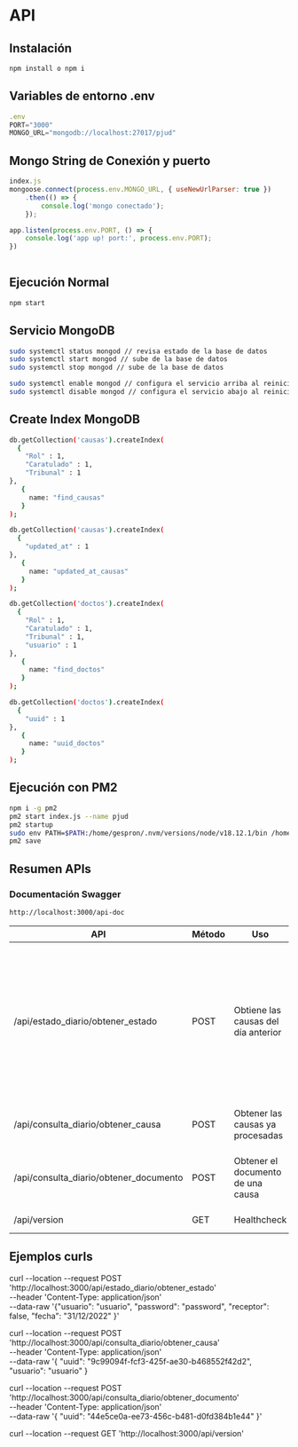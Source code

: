 # API

## Instalación

```bash
npm install o npm i
```

## Variables de entorno .env

```javascript
.env
PORT="3000"
MONGO_URL="mongodb://localhost:27017/pjud"
```

## Mongo String de Conexión y puerto

```javascript
index.js
mongoose.connect(process.env.MONGO_URL, { useNewUrlParser: true })
    .then(() => {
        console.log('mongo conectado');
    });

app.listen(process.env.PORT, () => {
    console.log('app up! port:', process.env.PORT);
})
    
```

## Ejecución Normal

```bash
npm start 
```

## Servicio MongoDB
```bash
sudo systemctl status mongod // revisa estado de la base de datos
sudo systemctl start mongod // sube de la base de datos
sudo systemctl stop mongod // sube de la base de datos

sudo systemctl enable mongod // configura el servicio arriba al reiniciar la maquina
sudo systemctl disable mongod // configura el servicio abajo al reiniciar la maquina
```

## Create Index MongoDB

```bash
db.getCollection('causas').createIndex(
  {
    "Rol" : 1,
    "Caratulado" : 1,
    "Tribunal" : 1
},
   {
     name: "find_causas"
   }
);

db.getCollection('causas').createIndex(
  {
    "updated_at" : 1
},
   {
     name: "updated_at_causas"
   }
);

db.getCollection('doctos').createIndex(
  {
    "Rol" : 1,
    "Caratulado" : 1,
    "Tribunal" : 1,
    "usuario" : 1
},
   {
     name: "find_doctos"
   }
);

db.getCollection('doctos').createIndex(
  {
    "uuid" : 1
},
   {
     name: "uuid_doctos"
   }
);
```

## Ejecución con PM2
```bash
npm i -g pm2
pm2 start index.js --name pjud
pm2 startup
sudo env PATH=$PATH:/home/gespron/.nvm/versions/node/v18.12.1/bin /home/gespron/.nvm/versions/node/v18.12.1/lib/node_modules/pm2/bin/pm2 startup systemd -u gespron --hp /home/gespron
pm2 save
```



## Resumen APIs

### Documentación Swagger 
```bash
http://localhost:3000/api-doc
```

| API | Método  | Uso | Parámetros | 
| ------------- | ------------- | ------------- | ------------- | 
| /api/estado_diario/obtener_estado | POST | Obtiene las causas del día anterior | usuario: usuario PJUD, password: clave PJUD, receptor: true (opcional) fecha: dd/mm/yyyy fecha consulta estado diario ej: "31/12/2022" (opcional) |
| /api/consulta_diario/obtener_causa | POST  | Obtener las causas ya procesadas  | usuario: id usuario, uuid: uuid del documento |'
| /api/consulta_diario/obtener_documento | POST  | Obtener el documento de una causa | uuid: id de documento obtenido de los metodos anteriores |
|/api/version | GET | Healthcheck | sin parametros |

## Ejemplos curls

curl --location --request POST 'http://localhost:3000/api/estado_diario/obtener_estado' \
--header 'Content-Type: application/json' \
--data-raw '{"usuario": "usuario", "password": "password", "receptor": false, "fecha": "31/12/2022" }'

 curl --location --request POST 'http://localhost:3000/api/consulta_diario/obtener_causa' \
--header 'Content-Type: application/json' \
--data-raw '{ "uuid": "9c99094f-fcf3-425f-ae30-b468552f42d2", "usuario": "usuario" }

curl --location --request POST 'http://localhost:3000/api/consulta_diario/obtener_documento' \
--header 'Content-Type: application/json' \
--data-raw '{
    "uuid": "44e5ce0a-ee73-456c-b481-d0fd384b1e44"
}'

curl --location --request GET 'http://localhost:3000/api/version'
